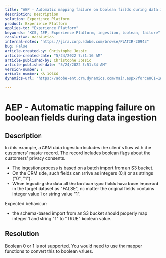 ```yaml
---
title: "AEP - Automatic mapping failure on boolean fields during data ingestion"
description: Description
solution: Experience Platform
product: Experience Platform
applies-to: "Experience Platform"
keywords: "KCS, AEP, Experience Platform, ingestion, boolean, failure"
resolution: Resolution
internal-notes: "https://jira.corp.adobe.com/browse/PLATIR-20943"
bug: False
article-created-by: Christophe Jossic
article-created-date: "5/24/2022 7:51:16 AM"
article-published-by: Christophe Jossic
article-published-date: "5/24/2022 7:51:34 AM"
version-number: 2
article-number: KA-19666
dynamics-url: "https://adobe-ent.crm.dynamics.com/main.aspx?forceUCI=1&pagetype=entityrecord&etn=knowledgearticle&id=7a9aa847-36db-ec11-a7b6-0022480b01c6"

---
```

# AEP - Automatic mapping failure on boolean fields during data ingestion

## Description


In this example, a CRM data ingestion includes the client's flow with the customers' master record. The record includes boolean flags about the customers' privacy consents.

- The ingestion process is based on a batch import from an S3 bucket.
- On the CRM side, such fields can arrive as integers (0,1) or as strings ("0", "1").
- When ingesting the data all the boolean type fields have been imported in the target dataset as "FALSE", no matter the original fields contains integer value 1 or string value "1".


Expected behaviour:

- the schema-based import from an S3 bucket should properly map integer 1 and string "1" to "TRUE" boolean value.





## Resolution


Boolean 0 or 1 is not supported. You would need to use the mapper functions to convert this to boolean values.

